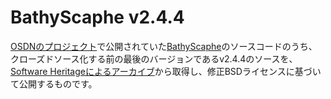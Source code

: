 # BathyScaphe v2.4.4

[OSDNのプロジェクト](https://ja.osdn.net/projects/bathyscaphe/)で公開されていた[BathyScaphe](https://bathyscaphe.bitbucket.io/)のソースコードのうち、クローズドソース化する前の最後のバージョンであるv2.4.4のソースを、[Software Heritageによるアーカイブ](https://archive.softwareheritage.org/browse/origin/directory/?origin_url=http://svn.osdn.net/svnroot/bathyscaphe/)から取得し、修正BSDライセンスに基づいて公開するものです。
